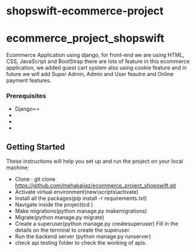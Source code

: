 # shopswift-ecommerce-project

# ecommerce_project_shopswift
Ecommerce Application using django, for front-end we are using HTML, CSS, JavaScript and BootStrap there are lots of feature in this ecommerce application, we added guest cart system also using cookie feature and in future we will add Super Admin, Admin and User feautre and Online payment features.

### Prerequisites

- Django==
-
- 
- 

## Getting Started

These instructions will help you set up and run the project on your local machine:
- Clone : git clone https://github.com/mehakaijaz/ecommerce_project_shopswift.git
- Activate virtual environment(new\scripts\activate)
- Install all the packages(pip install -r requirements.txt)
- Navigate inside the project(cd )
- Make migrations(python manage.py makemigrations)
- Migrate(python manage.py migrate)
- Create a superuser(python manage.py createsuperuser)
      Fill in the details on the terminal to create the superuser.
- Run the backend server (python manage.py runserver)
- check api testing folder to check the working of apis.
